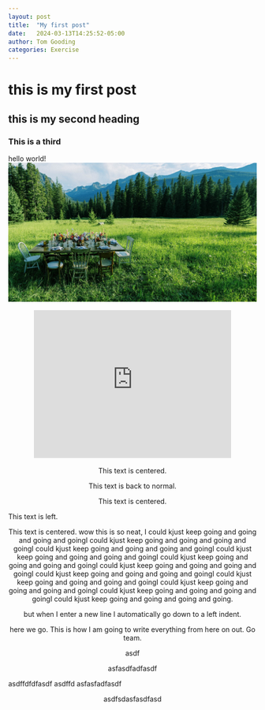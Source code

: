```yaml
---
layout: post
title:  "My first post"
date:   2024-03-13T14:25:52-05:00
author: Tom Gooding
categories: Exercise
---
```


# this is my first post

## this is my second heading

### This is a third







hello world!
![field_1 image](/assets/post_photos/field_1.jpg)


 <center><iframe width="400" height="300" 
    src="https://www.youtube.com/embed/Dk21VaB6Vow?start=10" 
    frameborder="0" 
    allow="accelerometer; autoplay; clipboard-write; encrypted-media; gyroscope; picture-in-picture" 
    allowfullscreen>
</iframe>

<p style="text-align: center;">This text is centered.</p>

This text is back to normal.

<p style="text-align: center;">This text is centered.</p>


<p style="text-align: left;">This text is left.</p>


<p style="text-align: center;">This text is centered. wow this is so neat, I could kjust keep going and going and going and goingI could kjust keep going and going and going and goingI could kjust keep going and going and going and goingI could kjust keep going and going and going and goingI could kjust keep going and going and going and goingI could kjust keep going and going and going and goingI could kjust keep going and going and going and goingI could kjust keep going and going and going and goingI could kjust keep going and going and going and goingI could kjust keep going and going and going and goingI could kjust keep going and going and going and going.

but when I enter a new line I automatically go down to a left indent. 

<p style="text-align:center;"> here we go. This is how I am going to write everything from here on out. Go team. 

asdf

asfasdfadfasdf </p>
<p style="text-align: left;"> asdffdfdfasdf asdffd
asfasfadfasdf
 </p>

 asdfsdasfasdfasd